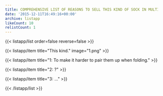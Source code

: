 ```yaml
---
title: COMPREHENSIVE LIST OF REASONS TO SELL THIS KIND OF SOCK IN MULTIPLE COLORS
date: '2015-12-11T16:49:16+00:00'
archive: listapp
likeCount: 10
relistCount: 1
---
```


{{< listapp/list order=false reverse=false >}}

   {{< listapp/item title="This kind."
      image="1.png" >}}

   {{< listapp/item title="1: To make it harder to pair them up when folding." >}}

   {{< listapp/item title="2: ?" >}}

   {{< listapp/item title="3: ..." >}}

{{< /listapp/list >}}
